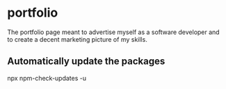 # portfolio

The portfolio page meant to advertise myself as a software developer and to create a decent marketing picture of my skills.

## Automatically update the packages

npx npm-check-updates -u
